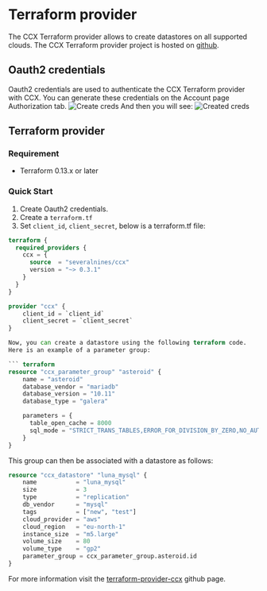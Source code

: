 # Terraform provider 
The CCX Terraform provider allows to create datastores on all supported clouds.
The CCX Terraform provider project is hosted on [github](https://github.com/severalnines/terraform-provider-ccx).
## Oauth2 credentials
Oauth2 credentials are used to authenticate the CCX Terraform provider with CCX.
You can generate these credentials on the Account page Authorization tab.
![Create creds](../images/createcreds.png)
And then you will see:
![Created creds](../images/createdcreds.png)

## Terraform provider

### Requirement
- Terraform 0.13.x or later

### Quick Start

1. Create Oauth2 credentials.
2. Create a `terraform.tf` 
3. Set `client_id`, `client_secret`, below is a terraform.tf file:

```terraform
terraform {
  required_providers {
    ccx = {
      source  = "severalnines/ccx"
      version = "~> 0.3.1"
    }
  }
}

provider "ccx" {
    client_id = `client_id`
    client_secret = `client_secret`
}

Now, you can create a datastore using the following terraform code.
Here is an example of a parameter group:

``` terraform
resource "ccx_parameter_group" "asteroid" {
    name = "asteroid"
    database_vendor = "mariadb"
    database_version = "10.11"
    database_type = "galera"

    parameters = {
      table_open_cache = 8000
      sql_mode = "STRICT_TRANS_TABLES,ERROR_FOR_DIVISION_BY_ZERO,NO_AUTO_CREATE_USER,NO_ENGINE_SUBSTITUTION"
    }
}
```
This group can then be associated with a datastore as follows:
``` terraform
resource "ccx_datastore" "luna_mysql" {
	name           = "luna_mysql"
	size           = 3
	type           = "replication"
	db_vendor      = "mysql"
	tags           = ["new", "test"]
	cloud_provider = "aws"
	cloud_region   = "eu-north-1"
	instance_size  = "m5.large"
	volume_size    = 80
	volume_type    = "gp2"
	parameter_group = ccx_parameter_group.asteroid.id
}
```

For more information visit the [terraform-provider-ccx](https://github.com/severalnines/terraform-provider-ccx) github page.